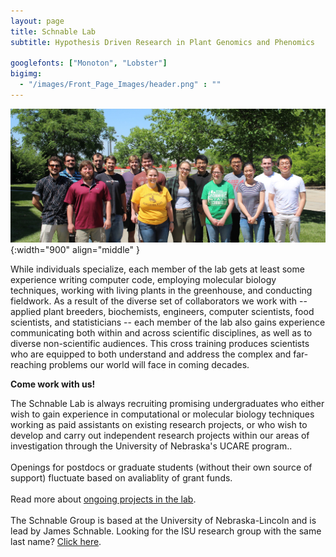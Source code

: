 ```yaml
---
layout: page
title: Schnable Lab
subtitle: Hypothesis Driven Research in Plant Genomics and Phenomics

googlefonts: ["Monoton", "Lobster"]
bigimg:
  - "/images/Front_Page_Images/header.png" : ""
---
```


![The Whole Schnable Lab](/images/Whole_Lab.jpg){:width="900" align="middle" }

While individuals specialize, each member of the lab gets at least some experience writing computer code, employing molecular biology techniques, working with living plants in the greenhouse, and conducting fieldwork. As a result of the diverse set of collaborators we work with -- applied plant breeders, biochemists, engineers, computer scientists, food scientists, and statisticians -- each member of the lab also gains experience communicating both within and across scientific disciplines, as well as to diverse non-scientific audiences. This cross training produces scientists who are equipped to both understand and address the complex and far-reaching problems our world will face in coming decades.

**Come work with us!**

The Schnable Lab is always recruiting promising undergraduates who either wish to gain experience in computational or molecular biology techniques working as paid assistants on existing research projects, or who wish to develop and carry out independent research projects within our areas of investigation through the University of Nebraska's UCARE program..
<br><br>
Openings for postdocs or graduate students (without their own source of support) fluctuate based on avaliablity of grant funds.
<br><br>
Read more about [ongoing projects in the lab](/research/).
<br><br>
The Schnable Group is based at the University of Nebraska-Lincoln and is lead by James Schnable. Looking for the ISU research group with the same last name? [Click here](https://schnablelab.plantgenomics.iastate.edu/).
